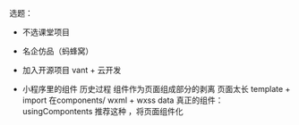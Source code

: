 选题：
- 不选课堂项目
- 名企仿品（蚂蜂窝）
- 加入开源项目
    vant + 云开发

- 小程序里的组件
    历史过程
    组件作为页面组成部分的剥离  页面太长  template + import 在components/ wxml + wxss data
    真正的组件：usingCompontents 推荐这种 ，将页面组件化